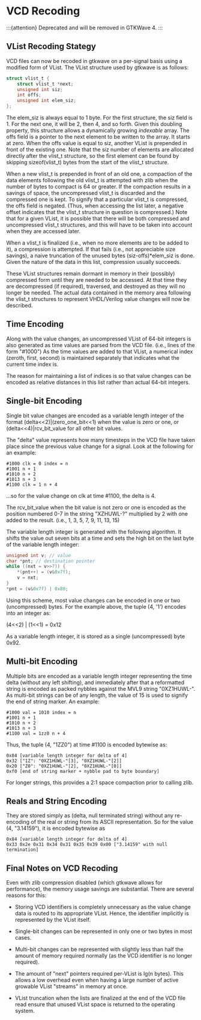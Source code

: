 # VCD Recoding

:::{attention}
Deprecated and will be removed in GTKWave 4.
:::

## VList Recoding Stategy

VCD files can now be recoded in gtkwave on a per-signal basis using a
modified form of VList. The VList structure used by gtkwave is as
follows:

```c
struct vlist_t {
    struct vlist_t *next;
    unsigned int siz;
    int offs;
    unsigned int elem_siz;
};
```

The elem_siz is always equal to 1 byte. For the first structure, the siz
field is 1. For the next one, it will be 2, then 4, and so forth. Given
this doubling property, this structure allows a dynamically growing
*indexable* array. The offs field is a pointer to the next element to be
written to the array. It starts at zero. When the offs value is equal to
siz, another VList is prepended in front of the existing one. Note that
the siz number of elements are allocated directly after the vlist_t
structure, so the first element can be found by skipping sizeof(vlist_t)
bytes from the start of the vlist_t structure.

When a new vlist_t is prepended in front of an old one, a compaction of
the data elements following the old vlist_t is attempted with zlib when
the number of bytes to compact is 64 or greater. If the compaction
results in a savings of space, the uncompressed vlist_t is discarded and
the compressed one is kept. To signify that a particular vlist_t is
compressed, the offs field is negated. (Thus, when accessing the list
later, a negative offset indicates that the vlist_t structure in
question is compressed.) Note that for a given VList, it is possible
that there will be both compressed and uncompressed vlist_t structures,
and this will have to be taken into account when they are accessed
later.

When a vlist_t is finalized (i.e., when no more elements are to be added
to it), a compression is attempted. If that fails (i.e., not appreciable
size savings), a naive truncation of the unused bytes
(siz-offs)*elem_siz is done. Given the nature of the data in this list,
compression usually succeeds.

These VList structures remain dormant in memory in their (possibly)
compressed form until they are needed to be accessed. At that time they
are decompressed (if required), traversed, and destroyed as they will no
longer be needed. The actual data contained in the memory area following
the vlist_t structures to represent VHDL/Verilog value changes will now
be described.

## Time Encoding

Along with the value changes, an uncompressed VList of 64-bit integers
is also generated as time values are parsed from the VCD file. (i.e.,
lines of the form "#1000") As the time values are added to that VList,
a numerical index (zeroth, first, second) is maintained separately that
indicates what the current time index is.

The reason for maintaining a list of indices is so that value changes
can be encoded as relative distances in this list rather than actual
64-bit integers.

## Single-bit Encoding

Single bit value changes are encoded as a variable length integer of the
format (delta<<2)|(zero_one_bit<<1) when the value is zero or one,
or (delta<<4)|rcv_bit_value for all other bit values.

The "delta" value represents how many timesteps in the VCD file have
taken place since the previous value change for a signal. Look at the
following for an example:

```text
#1000 clk = 0 index = n
#1001 n + 1
#1010 n + 2
#1013 n + 3
#1100 clk = 1 n + 4
```

...so for the value change on clk at time #1100, the delta is 4.

The rcv_bit_value when the bit value is not zero or one is encoded as
the position numbered 0-7 in the string "XZHUWL-?" multiplied by 2
with one added to the result. (i.e., 1, 3, 5, 7, 9, 11, 13, 15)

The variable length integer is generated with the following algorithm.
It shifts the value out seven bits at a time and sets the high bit on
the last byte of the variable length integer:

```c
unsigned int v; // value
char *pnt; // destination pointer
while ((nxt = v>>7)) {
    *(pnt++) = (v&0x7f);
    v = nxt;
}
*pnt = (v&0x7f) | 0x80;
```

Using this scheme, most value changes can be encoded in one or two
(uncompressed) bytes. For the example above, the tuple (4, '1')
encodes into an integer as:

(4<<2) | (1<<1) = 0x12

As a variable length integer, it is stored as a single (uncompressed)
byte 0x92.

## Multi-bit Encoding

Multiple bits are encoded as a variable length integer representing the
time delta (without any left shifting), and immediately after that a
reformatted string is encoded as packed nybbles against the MVL9 string
"0XZ1HUWL-". As multi-bit strings can be of any length, the value of
15 is used to signify the end of string marker. An example:

```text
#1000 val = 1010 index = n
#1001 n + 1
#1010 n + 2
#1013 n + 3
#1100 val = 1zz0 n + 4
```

Thus, the tuple (4, "1ZZ0") at time #1100 is encoded bytewise as:

```text
0x84 [variable length integer for delta of 4]
0x32 ["1Z": "0XZ1HUWL-"[3], "0XZ1HUWL-"[2]]
0x20 ["Z0": "0XZ1HUWL-"[2], "0XZ1HUWL-"[0]]
0xf0 [end of string marker + nybble pad to byte boundary]
```

For longer strings, this provides a 2:1 space compaction prior to calling zlib.

## Reals and String Encoding

They are stored simply as (delta, null terminated string) without any
re-encoding of the real or string from its ASCII representation. So for
the value (4, "3.14159"), it is encoded bytewise as

```text
0x84 [variable length integer for delta of 4]
0x33 0x2e 0x31 0x34 0x31 0x35 0x39 0x00 ["3.14159" with null
termination]
```

## Final Notes on VCD Recoding

Even with zlib compression disabled (which gtkwave allows for
performance), the memory usage savings are substantial. There are
several reasons for this:

- Storing VCD identifiers is completely unnecessary as the value
  change data is routed to its appropriate VList. Hence, the
  identifier implicitly is represented by the VList itself.

- Single-bit changes can be represented in only one or two bytes in
  most cases.

- Multi-bit changes can be represented with slightly less than half
  the amount of memory required normally (as the VCD identifier is no
  longer required).

- The amount of "next" pointers required per-VList is lg(n bytes).
  This allows a low overhead even when having a large number of active
  growable VList "streams" in memory at once.

- VList truncation when the lists are finalized at the end of the VCD
  file read ensure that unused VList space is returned to the
  operating system.
